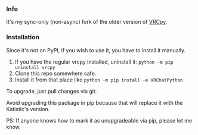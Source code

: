 ### Info

It's my sync-only (non-async) fork of the older version of [VRCpy](https://github.com/vrchatapi/VRChatPython/).


### Installation

Since it's not on PyPI, if you wish to use it, you have to install it manually.

1. If you have the regular vrcpy installed, uninstall it: `python -m pip uninstall vrcpy`
2. Clone this repo somewhere safe.
3. Install it from that place like `python -m pip install -e VRChatPython`

To upgrade, just pull changes via git.

Avoid upgrading this package in pip because that will replace it with the Katistic's version.

PS: If anyone knows how to mark it as unupgradeable via pip, please let me know.
